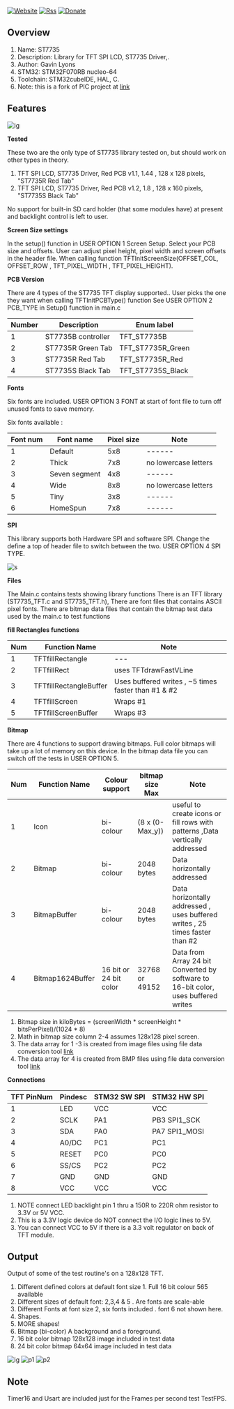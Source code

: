 
[![Website](https://img.shields.io/badge/Website-Link-blue.svg)](https://gavinlyonsrepo.github.io/)  [![Rss](https://img.shields.io/badge/Subscribe-RSS-yellow.svg)](https://gavinlyonsrepo.github.io//feed.xml)  [![Donate](https://img.shields.io/badge/Donate-PayPal-green.svg)](https://www.paypal.com/paypalme/whitelight976)

Overview
--------------------------------------------
1. Name: ST7735
2. Description:  Library for TFT SPI LCD, ST7735 Driver,.
3. Author: Gavin Lyons
4. STM32: STM32F070RB nucleo-64 
5. Toolchain:  STM32cubeIDE, HAL, C.
6.  Note: this is a fork of PIC project at [link](https://github.com/gavinlyonsrepo/pic_16F18346_projects)

Features
----------------------

![ ig ](https://github.com/gavinlyonsrepo/pic_16F18346_projects/blob/master/images/st7735/pcb.jpg)
 
 **Tested** 
 
These two are the only type of  ST7735 library  tested on,
but should work on other types in theory.

1. TFT SPI LCD, ST7735 Driver, Red PCB v1.1, 1.44 , 128 x 128 pixels, "ST7735R Red Tab" 
2. TFT SPI LCD, ST7735 Driver, Red PCB v1.2, 1.8 , 128 x 160 pixels, "ST7735S Black Tab" 

No support for built-in SD card holder (that some modules have) at present and backlight control is left to user.

**Screen Size settings**

In the setup() function in USER OPTION 1 Screen Setup. Select your PCB size and offsets. User can adjust pixel height, pixel width and screen offsets in the header file. When calling function TFTInitScreenSize(OFFSET_COL, OFFSET_ROW , TFT_PIXEL_WIDTH  , TFT_PIXEL_HEIGHT).

**PCB Version**

There are 4 types of the ST7735 TFT display supported..
User picks the one they want when calling TFTInitPCBType() function
See USER OPTION 2 PCB_TYPE in Setup() function in main.c

| Number | Description | Enum label|
| ---- | ---- | --- | 
| 1 | ST7735B controller| TFT_ST7735B |
| 2 | ST7735R Green Tab | TFT_ST7735R_Green |
| 3 | ST7735R Red Tab   | TFT_ST7735R_Red |
| 4 | ST7735S Black Tab | TFT_ST7735S_Black |
 
**Fonts**

Six fonts are included.
USER OPTION 3 FONT  at start of font file to 
turn off unused fonts to save memory.

Six fonts available : 

| Font num | Font name | Pixel size |  Note |
| ------ | ------ | ------ | ------ |  
| 1 | Default | 5x8 |   ------ |
| 2 | Thick   | 7x8 |  no lowercase letters  |
| 3 | Seven segment | 4x8 | ------ |
| 4 | Wide | 8x8 | no lowercase letters |
| 5 | Tiny | 3x8 |  ------ |
| 6 | HomeSpun | 7x8 |  ------ |

**SPI**

This library supports both Hardware SPI and software SPI. Change the define a top of header file to switch between the two. USER OPTION 4 SPI TYPE. 

 ![s](https://github.com/gavinlyonsrepo/STM32_projects/blob/master/images/spi.jpg)

**Files**

The Main.c contains  tests showing library functions
There is an TFT library (ST7735_TFT.c and ST7735_TFT.h),
There are font files that contains ASCII pixel fonts.
There are bitmap data files that contain the bitmap test data used by the main.c to test functions

**fill Rectangles functions**

| Num | Function Name |  Note |
| ------ | ------ | ------ | 
| 1 | TFTfillRectangle | --- |
| 2 | TFTfillRect | uses TFTdrawFastVLine |
| 3 | TFTfillRectangleBuffer | Uses buffered writes , ~5 times faster than #1 & #2 |
| 4 | TFTfillScreen |  Wraps #1  |
| 5 | TFTfillScreenBuffer | Wraps #3 |

**Bitmap**

There are 4 functions to support drawing bitmaps.
Full color bitmaps will take up a lot of memory on this device.
In the bitmap data file you can switch off the tests in USER OPTION 5.

| Num | Function Name | Colour support | bitmap size Max |  Note |
| ------ | ------ | ------ | ------ | ------ |
| 1 | Icon | bi-colour | (8 x (0-Max_y))   | useful to create icons  or fill rows with patterns ,Data vertically addressed |
| 2 | Bitmap | bi-colour | 2048 bytes  | Data horizontally addressed |
| 3 | BitmapBuffer | bi-colour   | 2048 bytes  |  Data horizontally  addressed  , uses buffered writes , 25 times faster than #2 |
| 4 | Bitmap1624Buffer  | 16 bit or 24 bit color  | 32768 or 49152  | Data from Array  24 bit Converted by software to 16-bit color, uses buffered writes  |

1. Bitmap size in kiloBytes = (screenWidth * screenHeight * bitsPerPixel)/(1024 * 8)
2. Math in bitmap size column 2-4  assumes 128x128 pixel screen.
3. The data array for 1 -3 is created from image files using file data conversion tool [link](https://javl.github.io/image2cpp/)
4. The data array for 4 is created from BMP files using file data conversion tool [link](https://notisrac.github.io/FileToCArray/)

 
**Connections**

| TFT PinNum | Pindesc | STM32 SW SPI | STM32 HW SPI |
| --- | --- | --- | --- | 
| 1 | LED | VCC |  VCC |
| 2 | SCLK | PA1 | PB3	SPI1_SCK	 |
| 3 | SDA | PA0 | PA7	SPI1_MOSI	 |
| 4 | A0/DC | PC1| PC1 |
| 5 | RESET | PC0  | PC0 | 
| 6 | SS/CS | PC2 | PC2 |
| 7 | GND | GND | GND |
| 8 | VCC | VCC | VCC  |

1. NOTE connect LED backlight pin 1  thru a 150R to 220R ohm resistor to 3.3V or 5V VCC.
2. This is a 3.3V logic device do NOT connect  the I/O logic lines to 5V. 
3. You can connect VCC to 5V if there is a 3.3 volt regulator on back of TFT module.

Output
-----------------------

Output of some of the test routine's on a 128x128 TFT.

1. Different defined colors at default font size 1. Full 16 bit colour 565 available 
2. Different sizes of default font: 2,3,4 & 5 . Are fonts are scale-able
3. Different Fonts at font size 2, six fonts included . font 6 not shown here.
4. Shapes.
5. MORE shapes!
6. Bitmap (bi-color) A background and a foreground. 
7. 16 bit color bitmap 128x128 image included in test data
8. 24 bit color bitmap 64x64 image included in test data

![ ig ](https://github.com/gavinlyonsrepo/pic_16F18346_projects/blob/master/images/st7735/9.jpg)
![p1](https://github.com/gavinlyonsrepo/STM32_projects/blob/master/images/16pic1.bmp)
![p2](https://github.com/gavinlyonsrepo/STM32_projects/blob/master/images/24pic2.bmp)

Note
-------------

Timer16 and Usart are included just for the Frames per second test TestFPS.
